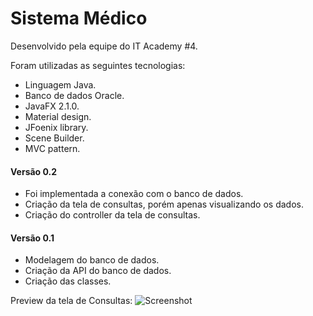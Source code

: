 # Sistema Médico
Desenvolvido pela equipe do IT Academy #4.

Foram utilizadas as seguintes tecnologias:
* Linguagem Java.
* Banco de dados Oracle.
* JavaFX 2.1.0.
* Material design.
* JFoenix library.
* Scene Builder.
* MVC pattern.


#### Versão 0.2
- Foi implementada a conexão com o banco de dados.
- Criação da tela de consultas, porém apenas visualizando os dados.
- Criação do controller da tela de consultas.

#### Versão 0.1
- Modelagem do banco de dados.
- Criação da API do banco de dados.
- Criação das classes.


Preview da tela de Consultas:
![Screenshot](https://github.com/emiliodeoliveira/SistemaMedico/tree/master/img/consultas_preview.png)